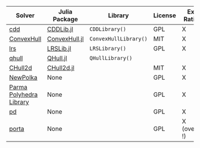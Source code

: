 | Solver                                                                | Julia Package                                                    | Library               | License | Exact Rational | Floating point |
|-----------------------------------------------------------------------|------------------------------------------------------------------|-----------------------|---------|----------------|----------------|
| [cdd](https://www.inf.ethz.ch/personal/fukudak/cdd_home/)             | [CDDLib.jl](https://github.com/JuliaPolyhedra/CDDLib.jl)         | `CDDLibrary()`        |  GPL    |        X       |        X       |
| [ConvexHull](https://github.com/JuliaPolyhedra/ConvexHull.jl)         | [ConvexHull.jl](https://github.com/JuliaPolyhedra/ConvexHull.jl) | `ConvexHullLibrary()` |  MIT    |        X       |                |
| [lrs](http://cgm.cs.mcgill.ca/~avis/C/lrs.html)                       | [LRSLib.jl](https://github.com/JuliaPolyhedra/LRSLib.jl)         | `LRSLibrary()`        |  GPL    |        X       |        X       |
| [qhull](http://www.qhull.org/)                                        | [QHull.jl](https://github.com/davidavdav/QHull.jl)               | `QHullLibrary()`      |         |                |        X       |
| [CHull2d](https://github.com/cc7768/CHull2d.jl)                       | [CHull2d.jl](https://github.com/cc7768/CHull2d.jl)               |                       |  MIT    |        X       |        X       |
| [NewPolka](http://pop-art.inrialpes.fr/people/bjeannet/newpolka/)     | None                                                             |                       |  GPL    |        X       |                |
| [Parma Polyhedra Library](http://bugseng.com/products/ppl/)           | None                                                             |                       |  GPL    |        X       |                |
| [pd](http://www.cs.unb.ca/~bremner/pd/)                               | None                                                             |                       |  GPL    |        X       |                |
| [porta](http://comopt.ifi.uni-heidelberg.de/software/PORTA/)          | None                                                             |                       |  GPL    | X (overflow !) |                |

